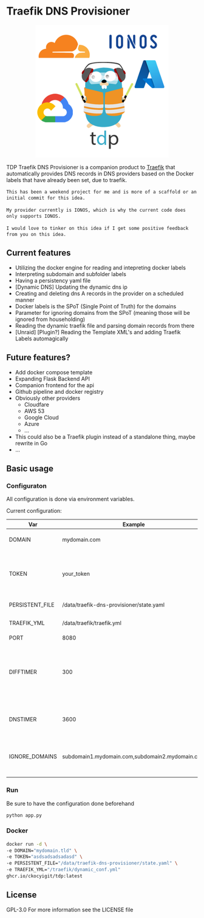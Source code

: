 # Traefik DNS Provisioner

<p align="center">
  <img src="traefik-dns-provisioner.png" width="350" title="Traefik-DNS-Provisioner">
</p>


TDP Traefik DNS Provisioner is a companion product to [Traefik](https://traefik.io/) that automatically provides DNS records in DNS providers based on the Docker labels that have already been set, due to traefik.

```important
This has been a weekend project for me and is more of a scaffold or an initial commit for this idea.

My provider currently is IONOS, which is why the current code does only supports IONOS.

I would love to tinker on this idea if I get some positive feedback from you on this idea.
```


## Current features

* Utilizing the docker engine for reading and intepreting docker labels
* Interpreting subdomain and subfolder labels
* Having a persistency yaml file
* [Dynamic DNS] Updating the dynamic dns ip
* Creating and deleting dns A records in the provider on a scheduled manner
* Docker labels is the SPoT (Single Point of Truth) for the domains
* Parameter for ignoring domains from the SPoT (meaning those will be ignored from householding)
* Reading the dynamic traefik file and parsing domain records from there
* [Unraid] [Plugin?] Reading the Template XML's and adding Traefik Labels automagically

## Future features?

* Add docker compose template
* Expanding Flask Backend API
* Companion frontend for the api
* Github pipeline and docker registry
* Obviously other providers
    - Cloudfare
    - AWS 53
    - Google Cloud
    - Azure
    - ...
* This could also be a Traefik plugin instead of a standalone thing, maybe rewrite in Go
* ...


## Basic usage

### Configuraton

All configuration is done via environment variables.

Current configuration:

| Var | Example | Default | Explanation |
| --- | --- | --- | --- |
| DOMAIN | mydomain.com | **Mandatory** | The main domain used in the DNS records |
| TOKEN | your_token | **Mandatory** | The token used for authentication with the DNS provider. Currently onyl IONOS |
| PERSISTENT_FILE | /data/traefik-dns-provisioner/state.yaml | **Mandatory** | The path to the file with the state  |
| TRAEFIK_YML | /data/traefik/traefik.yml | **Mandatory** | The path to the dynamic traefik file |
| PORT | 8080 | 5000 | Flask port |
| DIFFTIMER | 300 | 60 | The number of seconds that elapse between checking changes in the Traefik configuration file and DNS provisioning. |
| DNSTIMER | 3600 | 600 | The number of seconds between the dynamic dns updates |
| IGNORE_DOMAINS | subdomain1.mydomain.com,subdomain2.mydomain.com | Empty | Eine kommaseparierte Liste von Subdomains, die ignoriert werden sollen |

### Run

Be sure to have the configuration done beforehand

```bash
python app.py
```

### Docker

```bash
docker run -d \
-e DOMAIN="mydomain.tld" \
-e TOKEN="asdsadsadsadasd" \
-e PERSISTENT_FILE="/data/traefik-dns-provisioner/state.yaml" \
-e TRAEFIK_YML="/traefik/dynamic_conf.yml"
ghcr.io/ckocyigit/tdp:latest
```


## License 

GPL-3.0
For more information see the LICENSE file
